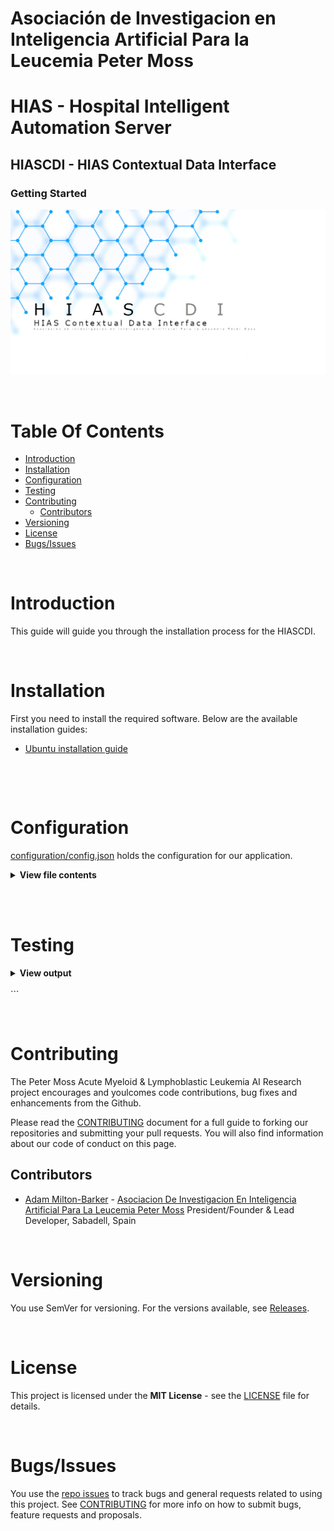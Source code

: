 # Asociación de Investigacion en Inteligencia Artificial Para la Leucemia Peter Moss
# HIAS - Hospital Intelligent Automation Server
## HIASCDI - HIAS Contextual Data Interface
### Getting Started

![HIAS - Hospital Intelligent Automation Server](../assets/images/HIASCDI.jpg)

&nbsp;

# Table Of Contents

- [Introduction](#introduction)
- [Installation](#installation)
- [Configuration](#configuration)
- [Testing](#testing)
- [Contributing](#contributing)
  - [Contributors](#contributors)
- [Versioning](#versioning)
- [License](#license)
- [Bugs/Issues](#bugs-issues)

&nbsp;

# Introduction
This guide will guide you through the installation process for the HIASCDI.

&nbsp;

# Installation
First you need to install the required software. Below are the available installation guides:

- [Ubuntu installation guide](installation/ubuntu.md)

&nbsp;

&nbsp;

# Configuration
[configuration/config.json](../configuration/config.json "configuration/config.json")  holds the configuration for our application.

<details><summary><b>View file contents</b></summary>
<p>
```
{
    "identifier": "",
    "auth": "",
    "program": "HIASCDI",
    "version": "v1",
    "address": "context/v2",
    "host": "",
    "port": 3524,
    "acceptTypes": [
        "application/json",
        "text/plain"
    ],
    "brokerDetails": {
        "entities_url": "/v1/entities",
        "types_url": "/v1/types",
        "subscriptions_url": "/v1/subscriptions",
        "registrations_url": "/v1/registrations"
    },
    "contentType": "application/json",
    "contentTypes": [
        "application/json",
        "text/plain"
    ],
    "endpoints": {
        "entities_url": "/v1/entities",
        "types_url": "/v1/types",
        "subscriptions_url": "/v1/subscriptions",
        "registrations_url": "/v1/registrations"
    },
    "methods": [
        "POST",
        "GET",
        "PUT",
        "PATCH",
        "DELETE"
    ],
    "successMessage": {
        "200": {
            "Description": "OK"
        },
        "204": {
            "Description": "No content"
        }
    },
    "errorMessages": {
        "400": {
            "Error": "Bad Request",
            "Description": "Request not supported!"
        },
        "404": {
            "Error": "Not Found",
            "Description": "Resource not found!"
        },
        "405": {
            "Error": "Method Not Allowed",
            "Description": "Requested method not supported!"
        },
        "406": {
            "Error": "Not Acceptable",
            "Description": "Accepted content type not supported!"
        },
        "409": {
            "Error": "Conflict",
            "Description": "The request could not be completed due to a conflict with the current state of the resource."
        },
        "415": {
            "Error": "Unsupported Media Type",
            "Description": "Request content type not supported!"
        },
        "501": {
            "Error": "Not Implemented",
            "Description": "Request not supported!"
        }
    }
}
```
</p>
</details><br />

&nbsp;

# Testing

<details><summary><b>View output</b></summary>
<p>
```
```
</p>
</details><br />
```

&nbsp;

# Contributing

The Peter Moss Acute Myeloid & Lymphoblastic Leukemia AI Research project encourages and youlcomes code contributions, bug fixes and enhancements from the Github.

Please read the [CONTRIBUTING](../CONTRIBUTING.md "CONTRIBUTING") document for a full guide to forking our repositories and submitting your pull requests. You will also find information about our code of conduct on this page.

## Contributors

- [Adam Milton-Barker](https://www.leukemiaresearchassociation.ai/team/adam-milton-barker "Adam Milton-Barker") - [Asociacion De Investigacion En Inteligencia Artificial Para La Leucemia Peter Moss](https://www.leukemiaresearchassociation.ai "Asociacion De Investigacion En Inteligencia Artificial Para La Leucemia Peter Moss") President/Founder & Lead Developer, Sabadell, Spain

&nbsp;

# Versioning

You use SemVer for versioning. For the versions available, see [Releases](../releases "Releases").

&nbsp;

# License

This project is licensed under the **MIT License** - see the [LICENSE](../LICENSE "LICENSE") file for details.

&nbsp;

# Bugs/Issues

You use the [repo issues](../issues "repo issues") to track bugs and general requests related to using this project. See [CONTRIBUTING](../CONTRIBUTING.md "CONTRIBUTING") for more info on how to submit bugs, feature requests and proposals.